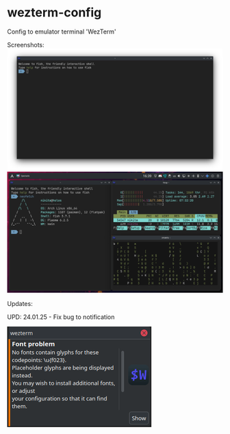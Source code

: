 # wezterm-config
Config to emulator terminal 'WezTerm'

Screenshots:
![1 Screen](https://github.com/wholos/wezterm-config/blob/main/screen.png)
![2 Screen](https://github.com/wholos/wezterm-config/blob/main/screen2.png)

Updates:

UPD: 24.01.25 - Fix bug to notification

![3 Screen](https://github.com/wholos/wezterm-config/blob/main/bugwtcfg.png)
